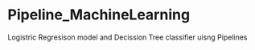 # Pipeline_MachineLearning
Logistric Regresison model and Decission Tree classifier uisng Pipelines 
